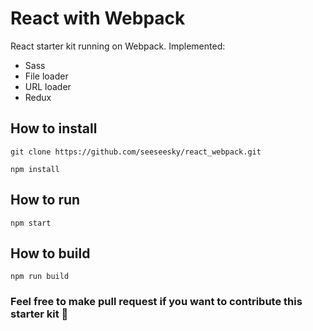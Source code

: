 # React with Webpack
React starter kit running on Webpack.
Implemented:
- Sass
- File loader
- URL loader
- Redux

## How to install
`git clone https://github.com/seeseesky/react_webpack.git`

`npm install`

## How to run
`npm start`

## How to build
`npm run build`

### Feel free to make pull request if you want to contribute this starter kit 🍻
